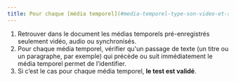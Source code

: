 ```yaml
---
title: Pour chaque [média temporel](#media-temporel-type-son-video-et-synchronise) seulement son, seulement vidéo ou synchronisé, le contenu textuel adjacent permet-il d’identifier clairement le [média temporel](#media-temporel-type-son-video-et-synchronise) (hors cas particuliers) ?
---
```


1. Retrouver dans le document les médias temporels pré-enregistrés seulement vidéo, audio ou synchronisés.
2. Pour chaque média temporel, vérifier qu'un passage de texte (un titre ou un paragraphe, par exemple) qui précède ou suit immédiatement le média temporel permet de l’identifier.
3. Si c’est le cas pour chaque média temporel, **le test est validé**.
